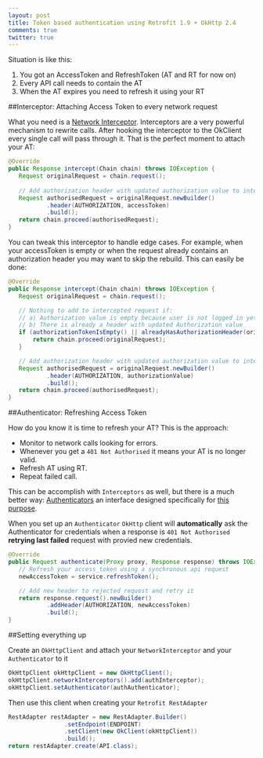 ```yaml
---
layout: post
title: Token based authentication using Retrofit 1.9 + OkHttp 2.4
comments: true
twitter: true 
---
```


Situation is like this: 

  1. You got an AccessToken and RefreshToken (AT and RT for now on)
  2. Every API call needs to contain the AT 
  3. When the AT expires you need to refresh it using your RT
  

##Interceptor: Attaching Access Token to every network request

What you need is a [Network Interceptor][ref1].
Interceptors are a very powerful mechanism to rewrite calls. After hooking the interceptor to the OkClient every single call will pass through it. That is the perfect moment to attach your AT:

```java
@Override
public Response intercept(Chain chain) throws IOException {
   Request originalRequest = chain.request();
 
   // Add authorization header with updated authorization value to intercepted request
   Request authorisedRequest = originalRequest.newBuilder()
           .header(AUTHORIZATION, accessToken)
           .build();
   return chain.proceed(authorisedRequest);
}
```

You can tweak this interceptor to handle edge cases. For example, when your accessToken is empty or when the request already contains an authorization header you may want to skip the rebuild. This can easily be done:

```java
@Override
public Response intercept(Chain chain) throws IOException {
   Request originalRequest = chain.request();

   // Nothing to add to intercepted request if:
   // a) Authorization value is empty because user is not logged in yet
   // b) There is already a header with updated Authorization value
   if (authorizationTokenIsEmpty() || alreadyHasAuthorizationHeader(originalRequest)) {
       return chain.proceed(originalRequest);
   }

   // Add authorization header with updated authorization value to intercepted request
   Request authorisedRequest = originalRequest.newBuilder()
           .header(AUTHORIZATION, authorizationValue)
           .build();
   return chain.proceed(authorisedRequest);
}
```

##Authenticator: Refreshing Access Token

How do you know it is time to refresh your AT? This is the approach:

* Monitor to network calls looking for errors.
* Whenever you get a `401 Not Authorised` it means your AT is no longer valid.
* Refresh AT using RT.
* Repeat failed call.

This can be accomplish with `Interceptors` as well, but there is a much better way: [Authenticators][ref2] an interface designed specifically for [this purpose][ref3].

When you set up an `Authenticator` `OkHttp` client will **automatically** ask the Authenticator for credentials when a response is `401 Not Authorised` **retrying last failed** request with provied new credentials.

```java
@Override
public Request authenticate(Proxy proxy, Response response) throws IOException {
   // Refresh your access_token using a synchronous api request
   newAccessToken = service.refreshToken();

   // Add new header to rejected request and retry it
   return response.request().newBuilder()
           .addHeader(AUTHORIZATION, newAccessToken)
           .build();
}
```

##Setting everything up

Create an `OkHttpClient` and attach your `NetworkInterceptor` and your `Authenticator` to it

```java
OkHttpClient okHttpClient = new OkHttpClient();
okHttpClient.networkInterceptors().add(authInterceptor);
okHttpClient.setAuthenticator(authAuthenticator);

```

Then use this client when creating your `Retrofit RestAdapter`

```java
RestAdapter restAdapter = new RestAdapter.Builder()
                .setEndpoint(ENDPOINT)
                .setClient(new OkClient(okHttpClient))
                .build();
return restAdapter.create(API.class);
```


[ref1]: https://github.com/square/okhttp/wiki/Interceptors#network-interceptors
[ref2]: http://square.github.io/okhttp/javadoc/com/squareup/okhttp/Authenticator.html
[ref3]: https://github.com/square/okhttp/wiki/Recipes#handling-authentication
